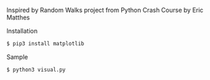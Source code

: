 Inspired by Random Walks project from Python Crash Course by Eric Matthes

Installation

```bash
$ pip3 install matplotlib
```

Sample

```bash
$ python3 visual.py
```